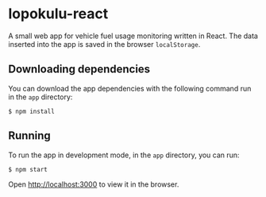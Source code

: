 <!--
SPDX-FileCopyrightText: 2021 Jani Lehtinen
SPDX-FileCopyrightText: 2021 Markus Ijäs
SPDX-FileCopyrightText: 2021 Markus Murto
SPDX-FileCopyrightText: 2021 Susanna Mikola

SPDX-License-Identifier: CC0-1.0
-->

# lopokulu-react

A small web app for vehicle fuel usage monitoring written in React. The data
inserted into the app is saved in the browser `localStorage`.

## Downloading dependencies

You can download the app dependencies with the following command run in the
`app` directory:

```
$ npm install
```

## Running

To run the app in development mode, in the `app` directory, you can run:

```
$ npm start
```

Open [http://localhost:3000](http://localhost:3000) to view it in the browser.

